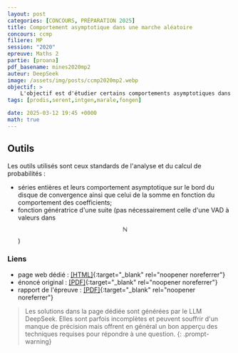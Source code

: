 ```yaml
---
layout: post
categories: [CONCOURS, PRÉPARATION 2025]
title: Comportement asymptotique dans une marche aléatoire
concours: ccmp 
filiere: MP
session: "2020"
epreuve: Maths 2
partie: [proana]
pdf_basename: mines2020mp2
auteur: DeepSeek
image: /assets/img/posts/ccmp2020mp2.webp
objectif: >
    L'objectif est d'étudier certains comportements asymptotiques dans une marche aléatoire. On y étudie le temps d'attente du premier retour vers l'origine ainsi que le nombre moyen de points visités par la marche. Le sujet ne se limite pas au cas d'une marche aléatoire sur $\mathbb Z$ mais traite aussi du cas d'une marche dans le plan.
tags: [prodis,serent,intgen,marale,fongen]

date: 2025-03-12 19:45 +0000
math: true
---
```


## Outils
Les outils utilisés sont ceux standards de l'analyse et du calcul de probabilités : 
- séries entières et leurs comportement asymptotique sur le bord du disque de convergence ainsi que celui de la somme en fonction du comportement des coefficients;
- fonction génératrice d'une suite (pas nécessairement celle d'une VAD à valeurs dans $$\mathbb N$$)



### Liens 
- page web dédié : [[HTML]](https://texbouja.github.io/cpge-preparation/part-anaproba-2.html){:target="_blank" rel="noopener noreferrer"} 
- énoncé original : [[PDF]](/cpgem/assets/pdf/mines2020mp2e.pdf){:target="_blank" rel="noopener noreferrer"}
- rapport de l'épreuve : [[PDF]](/cpgem/assets/pdf/mines2020mpr.pdf){:target="_blank" rel="noopener noreferrer"}

> Les solutions dans la page dédiée sont générées par le LLM DeepSeek. Elles sont parfois incomplètes et peuvent souffrir d'un manque de précision mais offrent en général un bon apperçu des techniques requises pour répondre à une question. 
{: .prompt-warning} 
